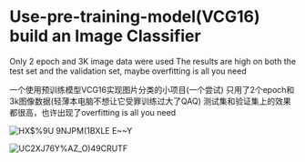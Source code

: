 # Use-pre-training-model(VCG16) build an Image Classifier
Only 2 epoch and 3K image data were used
The results are high on both the test set and the validation set, maybe overfitting is all you need

一个使用预训练模型VCG16实现图片分类的小项目(一个尝试)
只用了2个epoch和3k图像数据(轻薄本电脑不想让它受罪训练过大了QAQ)
测试集和验证集上的效果都很高，也许出现了overfitting is all you need

![HX$%9U 9NJPM(1BXLE E~~Y](https://github.com/wannanfeng/Use-pre-training-model/assets/108105115/1cd4834a-3336-44b2-a516-935cddac1574)

![UC2XJ76Y%AZ_O)49C`R`UTF](https://github.com/wannanfeng/Use-pre-training-model/assets/108105115/485f17ac-e7df-4ab8-b3b3-812fb25d9315)

